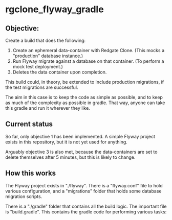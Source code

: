 # rgclone_flyway_gradle

## Objective:

Create a build that does the following:

1. Create an ephemeral data-container with Redgate Clone. (This mocks a "production" database instance.)
2. Run Flyway migrate against a database on that container. (To perform a mock test deployment.) 
3. Deletes the data container upon completion.

This build could, in theory, be extended to include production migrations, if the test migrations are successful.

The aim in this case is to keep the code as simple as possible, and to keep as much of the complexity as possible in gradle. That way, anyone can take this gradle and run it wherever they like.

## Current status

So far, only objective 1 has been implemented. A simple Flyway project exists in this repository, but it is not yet used for anything.

Arguably objective 3 is also met, because the data-containers are set to delete themselves after 5 minutes, but this is likely to change.

## How this works

The Flyway project exists in "./flyway". There is a "flyway.conf" file to hold various configuration, and a "migrations" folder that holds some database migration scripts.

There is a "./gradle" folder that contains all the build logic. The important file is "build.gradle". This contains the gradle code for performing various tasks:

- setupRgCloneCli: Downloads the rgclone command line tool and uses it to authenticate against a Redgate Clone server.
- createDataContainer: Creates the data container.
- getAll: Logs all the images and containers that the Redgate Clone user has Access to.

There is a GitHub action saved at: ".github/workflows/build-gradle-project.yml"

This action calls gradle to perform the tasks above. It provides a couple of parameters which are necessary to access and authenticate against a Redgate Clone server:

- RGCLONE_ENDPOINT 
- RGCLONE_TOKEN 

## How to fork and run this yourself

Install your own Redgate Clone instance and create an appropriate data-image:
https://documentation.red-gate.com/redgate-clone/installation

Fork the repo, and create repository secrets to securely hold the URL and credentials for your own RgClone instance:

- RGCLONE_ENDPOINT 
- RGCLONE_TOKEN 

Review the "createDataContainer" task in "./gradle/build.gradle" and update the id of the data-image.
